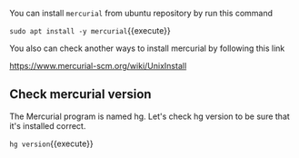 You can install `mercurial` from ubuntu repository by run this command

`sudo apt install -y mercurial`{{execute}}

You also can check another ways to install mercurial by following this link 

https://www.mercurial-scm.org/wiki/UnixInstall

## Check mercurial version

The Mercurial program is named hg.
Let's check hg version to be sure that it's installed correct.

`hg version`{{execute}}
